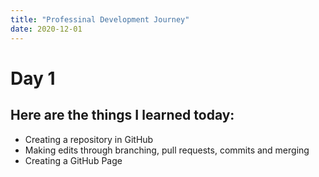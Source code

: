```yaml
---
title: "Professinal Development Journey"
date: 2020-12-01
---
```


# Day 1

## Here are the things I learned today:

- Creating a repository in GitHub
- Making edits through branching, pull requests, commits and merging
- Creating a GitHub Page
